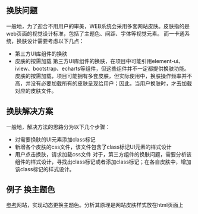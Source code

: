 ## 换肤问题
一般地，为了迎合不用用户的审美，WEB系统会采用多套网站皮肤。皮肤指的是web页面的视觉设计标准，包括了主题色、间距、字体等视觉元素。
而一卡通系统，换肤设计需要考虑以下几点：
+ 第三方UI库组件的换肤
+ 皮肤的按需加载
第三方UI库组件的换肤，在项目中可能引用element-ui、iview、bootstrap、echarts等组件，但这些组件并不一定都提供换肤功能。
皮肤的按需加载，项目可能拥有多套皮肤，但实际使用中，换肤操作频率并不高，并没有必要加载所有的皮肤呈现给用户；因此，当用户换肤时，才去加载对应的皮肤文件。

## 换肤解决方案
一般地，解决方法的思路分为以下几个步骤：
+ 对需要换肤的UI元素添加class标记
+ 新增各个皮肤的css文件，该文件包含了class标记UI元素的样式设计
+ 用户点击换肤，请求加载css文件
对于，第三方组件的换肤问题，需要分析该组件的样式设计，寻找出class标记或者添加class标记；在各自皮肤中，增加该class标记的样式设计。

## 例子 换主题色
[参考](htps://elementui.github.io/theme-preview/#/zh-CN)网站，实现动态更换主题色。分析其原理是网站皮肤样式放在html页面上<style>标签中，当切换主题色时，寻找到该标签的内容，正则替换样式中颜色，实现动态更换的效果。
![](images/huanfu1.png)

## 参考链接
+ https://elementui.github.io/theme-preview/#/zh-CN
